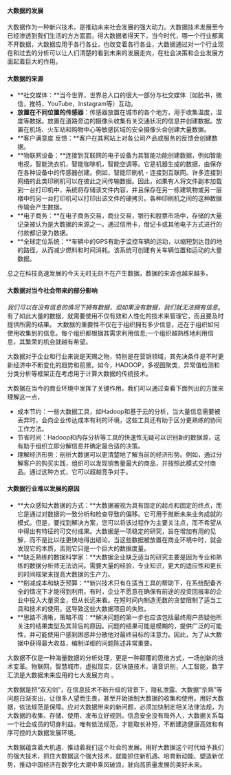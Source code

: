 

#### 大数据的发展

大数据作为一种新兴技术，是推动未来社会发展的强大动力。大数据技术发展至今已经渗透到我们生活的方方面面，得大数据者得天下，当今时代，哪一个行业都离不开数据，大数据应用于各行各业，也改变着各行各业，大数据通过对一个行业现在和过去的分析可以让人们清楚的看到未来的发展走向，在社会决策和企业发展方面起着巨大的作用。

#### 大数据的来源

- **社交媒体：**当今世界，世界总人口的很大一部分与社交媒体（如脸书，微信，推特，YouTube，Instagram等）互动。
- **放置在不同位置的传感器**：传感器放置在城市的各个地方，用于收集温度，湿度等数据。放置在道路旁边的摄像头收集有关交通状况的信息并创建数据。放置在机场、火车站和购物中心等敏感区域的安全摄像头会创建大量数据。
- **客户满意度 反馈：**客户在其网站上对各公司产品或服务的反馈会创建数据。
- **物联网设备：**连接到互联网的电子设备为其智能功能创建数据，例如智能电视，智能洗衣机，智能咖啡机，智能空调等。它是机器生成的数据，由保存在各种设备中的传感器创建。例如，智能印刷机 - 连接到互联网。许多连接到网络的此类印刷机可以在彼此之间传输数据。因此，如果有人将文件副本加载到一台打印机中，系统将存储该文件内容，并且保存在另一栋建筑物或另一层楼中的另一台打印机可以打印出该文件的硬拷贝。各种印刷机之间的这种数据传输会产生数据。
- **电子商务：**在电子商务交易，商业交易，银行和股票市场中，存储的大量记录被认为是大数据的来源之一。通过信用卡，借记卡或其他电子方式进行的付款都记录为数据。
- **全球定位系统：**车辆中的GPS有助于监控车辆的运动，以缩短到达目的地的路径，从而减少燃料和时间消耗。该系统可创建有关车辆位置和运动的大量数据。

总之在科技高速发展的今天无时无刻不在产生数据，数据的来源也越来越多。



#### 大数据对当今社会带来的部分影响

*我们可以在没有信息的情况下拥有数据，但如果没有数据，我们就无法拥有信息*。有了如此大量的数据，就需要使用不仅有效和人性化的技术来管理它，而且要及时提供所需的结果。
大数据的重要性不仅在于组织拥有多少信息，还在于组织如何使用收集到的信息。每个组织都根据其需求利用信息;一个组织越熟练地利用信息，其繁荣的机会就越有希望。

大数据对于企业和行业来说是天赐之物，特别是在营销领域，其先决条件是不时更新经济中不断变化的趋势和前景。如今，HADOOP，多视图聚类，异常值检测和分类分析等框架正在考虑用于计算大数据的传统技术。

大数据在当今的商业环境中发挥了关键作用。我们可以通过查看下面列出的方面来理解这一点，

- 成本节约：一些大数据工具，如Hadoop和基于云的分析，当大量信息需要被丢弃时，会向企业传达成本有利的环境，这些工具还有助于区分更熟练的协同工作方法。
- 节省时间：Hadoop和内存分析等工具的快速性无疑可以识别新的数据源，这有助于组织立即分解信息并确定最合适的决策。
- 理解经济形势：剖析大数据可以更清楚地了解当前的经济形势。例如，通过分解客户的购买实践，组织可以发现销售量最大的商品，并按照此模式交付商品。通过这种方式，它可以超越竞争对手。

#### 大数据行业难以发展的原因

- **大众感知大数据的方式：**大数据被视为具有固定的起点和固定的终点，而它是通过对数据的一致分析和检查导致的偏移。它可用于推断未来业务成就的模式。但是，要找到解决方案，您可以将该过程作为主要关注点，而不希望从中得出有特征的可交付成果。大数据是一项稳定的研究，旨在增加有用的见解，而不是比以往更快地得出结论。当这些数据被放置在商业环境中时，就会发现它的本质，否则它只是一个巨大的数据度量。
- **缺乏熟练的数据科学家：**大数据企业缺乏适当的研究主要是因为专业和熟练的数据分析师无法访问。需要大量的经验，专业知识，更大的适应性和更长的时间框架来提高大数据的生产力。
- **削减成本和缺乏预算：**新兴技术只有在适当工具的帮助下，在系统配备齐全的情况下才能得到利用。有时，企业不愿意在确保有前途的投资回报率的企业中投入大量资金，但从长远来看。在短时间内制造无数的贪婪限制了适当工具和技术的使用。这导致这些大数据项目的失败。
- **思路不清晰，策略不周：**解决问题的第一步也应该包括最终用户质疑他所关注的结果类型及其背后的原因。问题的结果可能是模糊的，提供广泛的可能性，并可能使用户感到困惑并分散他对最终目标的注意力。因此，为了从大数据中获得最大收益，编制详细的问题陈述非常重要。

​      大数据不仅是一种海量数据的分析处理，更是一种颠覆的思维方式，一场创新的技术变革。物联网，智慧城市，虚拟现实，区块链技术，语音识别，人工智能，数字汇流是大数据未来应用的七大发展方向 。

​       大数据是把“双刃剑”，在信息技术不断升级的背景下，隐私泄露、大数据“杀熟”等问题日渐突出，让很多人望而生畏，甚至开始抵制大数据的收集和使用。用好大数据，依法规范是保障。应对大数据带来的新问题，必须加快制定相关法律法规，为大数据的收集、存储、使用、发布立好规则。信息安全没有局外人，大数据关系每一个社会成员的切身利益，唯有依法规范，才能取长补短，不断建造健康高效和有序可控的大数据发展环境。

​      大数据蕴含着大机遇、推动着我们这个社会的发展。用好大数据这个时代给予我们的强大技术，抓住大数据这个强大技术，就能抓住新机遇、培育新动能、塑造新优势，推动中国经济在数字化大潮中乘风破浪，驶向高质量发展的美好未来。